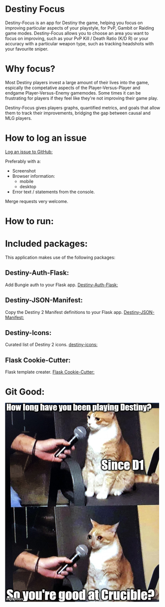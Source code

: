 # Destiny Focus

Destiny-Focus is an app for Destiny the game, helping you focus on improving particular aspects of your playstyle, for PvP, Gambit or Raiding game modes.
Destiny-Focus allows you to choose an area you want to focus on improving, such as your PvP Kill / Death Ratio (K/D R) or your accuracy with a particular weapon type, such as tracking headshots with your favourite sniper.


# Why focus?
Most Destiny players invest a large amount of their lives into the game, espically the competative aspects of the Player-Versus-Player and endgame Player-Versus-Enemy gamemodes. Some times it can be frustrating for players if they feel like they're not improving their game play.

Destiny-Focus gives players graphs, quantified metrics, and goals that allow them to track their improvements, bridging the gap between causal and MLG players.

# How to log an issue

[Log an issue to GitHub:](https://github.com/AllynH/destiny_focus/issues)

Preferably with a:
* Screenshot
* Browser information:
  * mobile
  * desktop
* Error text / statements from the console.

Merge requests very welcome.

# How to run:

# Included packages:

This application makes use of the following packages:


## Destiny-Auth-Flask:
Add Bungie auth to your Flask app.
[Destiny-Auth-Flask:](https://github.com/AllynH/destiny_auth_flask)


## Destiny-JSON-Manifest:
Copy the Destiny 2 Manifest definitions to your Flask app.
[Destiny-JSON-Manifest:](https://github.com/AllynH/destiny_json_manifest)


## Destiny-Icons:
Curated list of Destiny 2 icons.
[destiny-icons:](https://github.com/justrealmilk/destiny-icons)


## Flask Cookie-Cutter:
Flask template creater.
[Flask Cookie-Cutter: ](https://github.com/cookiecutter-flask/cookiecutter-flask)

# Git Good:
![Getting good](assets/img/README/cat_meme.jpg?raw=True)
